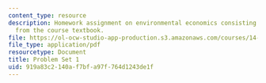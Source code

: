 ```yaml
---
content_type: resource
description: Homework assignment on environmental economics consisting of problems
  from the course textbook.
file: https://ol-ocw-studio-app-production.s3.amazonaws.com/courses/14-42-environmental-policy-and-economics-spring-2011/919a83c2140af7bfa97f764d1243de1f_MIT14_42S11_hw1.pdf
file_type: application/pdf
resourcetype: Document
title: Problem Set 1
uid: 919a83c2-140a-f7bf-a97f-764d1243de1f
---
```

